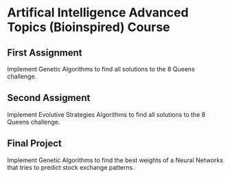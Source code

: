 # Artifical Intelligence Advanced Topics (Bioinspired) Course

## First Assignment

Implement Genetic Algorithms to find all solutions to the 8 Queens challenge.

## Second Assigment

Implement Evolutive Strategies Algorithms to find all solutions to the 8 Queens challenge.

## Final Project

Implement Genetic Algorithms to find the best weights of a Neural Networks that tries to predict stock exchange patterns.
